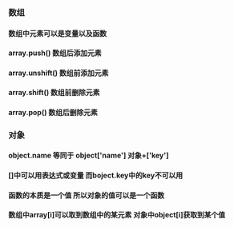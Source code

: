 ### 数组
#### 数组中元素可以是变量以及函数
#### array.push() 数组后添加元素
#### array.unshift() 数组前添加元素
#### array.shift() 数组前删除元素
#### array.pop() 数组后删除元素

### 对象
#### object.name 等同于 object['name'] 对象+['key']
#### []中可以用表达式或变量 而boject.key中的key不可以用
#### 函数的本质是一个值 所以对象的值可以是一个函数

#### 数组中array[i]可以取到数组中的某元素 对象中object[i]获取到某个值
